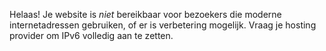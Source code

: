 Helaas! Je website is *niet* bereikbaar voor bezoekers die moderne internetadressen gebruiken, of er is verbetering mogelijk. Vraag je hosting provider om IPv6 volledig aan te zetten.
